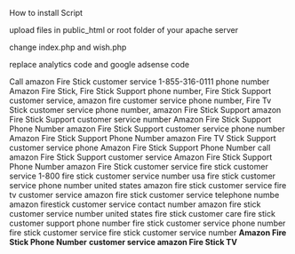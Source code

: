How to install Script

upload files in public_html or root folder of your apache server

change index.php and wish.php

replace analytics code and google adsense code

Call amazon Fire Stick customer service 1-855-316-0111 phone number
Amazon Fire Stick, Fire Stick Support phone number, Fire Stick Support customer service, amazon fire customer service phone number, Fire Tv Stick customer service phone number, amazon Fire Stick Support 
amazon Fire Stick Support customer service number 
Amazon Fire Stick Support Phone Number
amazon Fire Stick Support customer service phone number
Amazon Fire Stick Support Phone Number
amazon Fire TV Stick Support customer service phone
Amazon Fire Stick Support Phone Number 
call amazon Fire Stick Support customer service
Amazon Fire Stick Support Phone Number
amazon Fire Stick customer service
fire stick customer service 1-800
fire stick customer service number usa
fire stick customer service phone number united states
amazon fire stick customer service
fire tv customer service
amazon fire stick customer service telephone numbe
amazon firestick customer service contact number
amazon fire stick customer service number united states
fire stick customer care
fire stick customer support phone number
fire stick customer service phone number
fire stick customer service
fire stick customer service number 
<b>Amazon Fire Stick Phone Number</b>
<b>customer service amazon Fire Stick TV</b>
